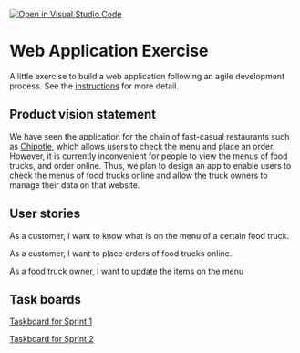 [![Open in Visual Studio Code](https://classroom.github.com/assets/open-in-vscode-c66648af7eb3fe8bc4f294546bfd86ef473780cde1dea487d3c4ff354943c9ae.svg)](https://classroom.github.com/online_ide?assignment_repo_id=8874530&assignment_repo_type=AssignmentRepo)
# Web Application Exercise

A little exercise to build a web application following an agile development process. See the [instructions](instructions.md) for more detail.

## Product vision statement

We have seen the application for the chain of fast-casual restaurants such as [Chipotle](https://apps.apple.com/us/app/chipotle-fresh-food-fast/id327228455), which allows users to check the menu and place an order. However, it is currently inconvenient for people to view the menus of food trucks, and order online. Thus, we plan to design an app to enable users to check the menus of food trucks online and allow the truck owners to manage their data on that website. 


## User stories

As a customer, I want to know what is on the menu of a certain food truck.

As a customer, I want to place orders of food trucks online.

As a food truck owner, I want to update the items on the menu


## Task boards

[Taskboard for Sprint 1](https://github.com/orgs/software-students-fall2022/projects/18)

[Taskboard for Sprint 2](https://github.com/orgs/software-students-fall2022/projects/19)